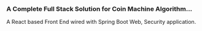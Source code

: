 ### A Complete Full Stack Solution for Coin Machine Algorithm...

A React based Front End wired with Spring Boot Web, Security application.